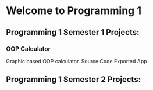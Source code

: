 # Welcome to Programming 1

## Programming 1 Semester 1 Projects:

### OOP Calculator
Graphic based OOP calculator.
Source Code
Exported App

## Programming 1 Semester 2 Projects:
